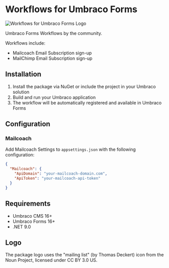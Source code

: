 # Workflows for Umbraco Forms

![Workflows for Umbraco Forms Logo](https://raw.githubusercontent.com/YourITGroup/our-umbraco-forms-workflows/main/GithubFiles/Logo/Subscribe_logo.png)

Umbraco Forms Workflows by the community.

Workflows include:

* Mailcoach Email Subscription sign-up
* MailChimp Email Subscription sign-up

## Installation

1. Install the package via NuGet or include the project in your Umbraco solution
2. Build and run your Umbraco application
3. The workflow will be automatically registered and available in Umbraco Forms

## Configuration

### Mailcoach

Add Mailcoach Settings to `appsettings.json` with the following configuration:

```json
{
  "Mailcoach": {
    "ApiDomain": "your-mailcoach-domain.com",
    "ApiToken": "your-mailcoach-api-token"
  }
}
```


## Requirements

- Umbraco CMS 16+
- Umbraco Forms 16+
- .NET 9.0

## Logo

The package logo uses the "mailing list" (by Thomas Deckert) icon from the Noun Project, licensed under CC BY 3.0 US.
 